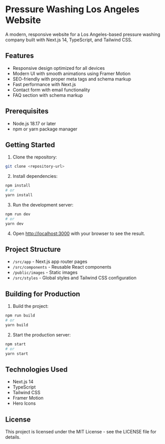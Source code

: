 # Pressure Washing Los Angeles Website

A modern, responsive website for a Los Angeles-based pressure washing company built with Next.js 14, TypeScript, and Tailwind CSS.

## Features

- Responsive design optimized for all devices
- Modern UI with smooth animations using Framer Motion
- SEO-friendly with proper meta tags and schema markup
- Fast performance with Next.js
- Contact form with email functionality
- FAQ section with schema markup

## Prerequisites

- Node.js 18.17 or later
- npm or yarn package manager

## Getting Started

1. Clone the repository:
```bash
git clone <repository-url>
```

2. Install dependencies:
```bash
npm install
# or
yarn install
```

3. Run the development server:
```bash
npm run dev
# or
yarn dev
```

4. Open [http://localhost:3000](http://localhost:3000) with your browser to see the result.

## Project Structure

- `/src/app` - Next.js app router pages
- `/src/components` - Reusable React components
- `/public/images` - Static images
- `/src/styles` - Global styles and Tailwind CSS configuration

## Building for Production

1. Build the project:
```bash
npm run build
# or
yarn build
```

2. Start the production server:
```bash
npm start
# or
yarn start
```

## Technologies Used

- Next.js 14
- TypeScript
- Tailwind CSS
- Framer Motion
- Hero Icons

## License

This project is licensed under the MIT License - see the LICENSE file for details. 